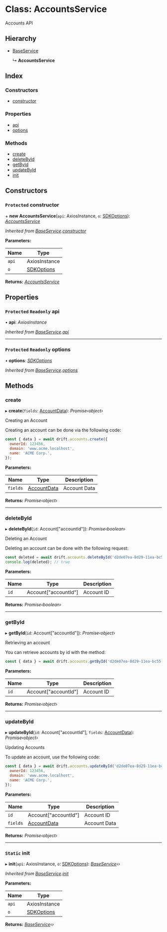# Class: AccountsService

Accounts API

## Hierarchy

- [BaseService](baseservice.md)

  ↳ **AccountsService**

## Index

### Constructors

- [constructor](accountsservice.md#protected-constructor)

### Properties

- [api](accountsservice.md#protected-readonly-api)
- [options](accountsservice.md#protected-readonly-options)

### Methods

- [create](accountsservice.md#create)
- [deleteById](accountsservice.md#deletebyid)
- [getById](accountsservice.md#getbyid)
- [updateById](accountsservice.md#updatebyid)
- [init](accountsservice.md#static-init)

## Constructors

### <a id="protected-constructor" name="protected-constructor"></a> `Protected` constructor

\+ **new AccountsService**(`api`: AxiosInstance, `o`: [SDKOptions](../interfaces/sdkoptions.md)): _[AccountsService](accountsservice.md)_

_Inherited from [BaseService](baseservice.md).[constructor](baseservice.md#protected-constructor)_

**Parameters:**

| Name  | Type                                      |
| ----- | ----------------------------------------- |
| `api` | AxiosInstance                             |
| `o`   | [SDKOptions](../interfaces/sdkoptions.md) |

**Returns:** _[AccountsService](accountsservice.md)_

## Properties

### <a id="protected-readonly-api" name="protected-readonly-api"></a> `Protected` `Readonly` api

• **api**: _AxiosInstance_

_Inherited from [BaseService](baseservice.md).[api](baseservice.md#protected-readonly-api)_

---

### <a id="protected-readonly-options" name="protected-readonly-options"></a> `Protected` `Readonly` options

• **options**: _[SDKOptions](../interfaces/sdkoptions.md)_

_Inherited from [BaseService](baseservice.md).[options](baseservice.md#protected-readonly-options)_

## Methods

### <a id="create" name="create"></a> create

▸ **create**(`fields`: [AccountData](../globals.md#accountdata)): _Promise‹object›_

Creating an Account

Creating an account can be done via the following code:

```javascript
const { data } = await drift.accounts.create({
  ownerId: 123456,
  domain: 'www.acme.localhost',
  name: 'ACME Corp.',
});
```

**Parameters:**

| Name     | Type                                     | Description  |
| -------- | ---------------------------------------- | ------------ |
| `fields` | [AccountData](../globals.md#accountdata) | Account Data |

**Returns:** _Promise‹object›_

---

### <a id="deletebyid" name="deletebyid"></a> deleteById

▸ **deleteById**(`id`: Account["accountId"]): _Promise‹boolean›_

Deleting an Account

Deleting an account can be done with the following request:

```javascript
const deleted = await drift.accounts.deleteById('d2de07ea-8d29-11ea-bc55-0242ac130003');
console.log(deleted); // true
```

**Parameters:**

| Name | Type                 | Description |
| ---- | -------------------- | ----------- |
| `id` | Account["accountId"] | Account ID  |

**Returns:** _Promise‹boolean›_

---

### <a id="getbyid" name="getbyid"></a> getById

▸ **getById**(`id`: Account["accountId"]): _Promise‹object›_

Retrieving an account

You can retrieve accounts by id with the method:

```javascript
const { data } = await drift.accounts.getById('d2de07ea-8d29-11ea-bc55-0242ac130003');
```

**Parameters:**

| Name | Type                 | Description |
| ---- | -------------------- | ----------- |
| `id` | Account["accountId"] | Account ID  |

**Returns:** _Promise‹object›_

---

### <a id="updatebyid" name="updatebyid"></a> updateById

▸ **updateById**(`id`: Account["accountId"], `fields`: [AccountData](../globals.md#accountdata)): _Promise‹object›_

Updating Accounts

To update an account, use the following code:

```javascript
const { data } = await drift.accounts.updateById('d2de07ea-8d29-11ea-bc55-0242ac130003', {
  ownerId: 123456,
  domain: 'www.acme.localhost',
  name: 'ACME Corp.',
});
```

**Parameters:**

| Name     | Type                                     | Description  |
| -------- | ---------------------------------------- | ------------ |
| `id`     | Account["accountId"]                     | Account ID   |
| `fields` | [AccountData](../globals.md#accountdata) | Account Data |

**Returns:** _Promise‹object›_

---

### <a id="static-init" name="static-init"></a> `Static` init

▸ **init**(`api`: AxiosInstance, `o`: [SDKOptions](../interfaces/sdkoptions.md)): _[BaseService](baseservice.md)‹›_

_Inherited from [BaseService](baseservice.md).[init](baseservice.md#static-init)_

**Parameters:**

| Name  | Type                                      |
| ----- | ----------------------------------------- |
| `api` | AxiosInstance                             |
| `o`   | [SDKOptions](../interfaces/sdkoptions.md) |

**Returns:** _[BaseService](baseservice.md)‹›_

